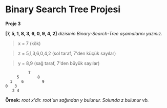 # Binary Search Tree Projesi

**Proje 3**

**[7, 5, 1, 8, 3, 6, 0, 9, 4, 2]** *dizisinin Binary-Search-Tree aşamalarını yazınız.*
> x = 7 (kök)

> z = 5,1,3,6,0,4,2 (sol taraf, 7'den küçük sayılar)

> y = 8,9 (sağ taraf, 7'den büyük sayılar)

```
          7
     5        8
  1    6        9
0   3
   2 4
```

**Örnek:** *root x'dir. root'un sağından y bulunur. Solunda z bulunur vb.*
